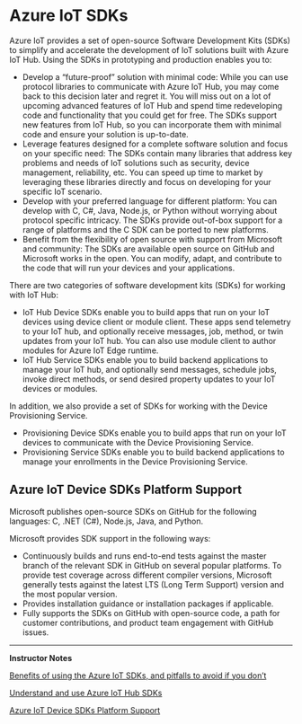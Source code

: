 # Azure IoT SDKs

Azure IoT provides a set of open-source Software Development Kits (SDKs) to simplify and accelerate the development of IoT solutions built with Azure IoT Hub. Using the SDKs in prototyping and production enables you to:

* Develop a “future-proof” solution with minimal code: While you can use protocol libraries to communicate with Azure IoT Hub, you may come back to this decision later and regret it. You will miss out on a lot of upcoming advanced features of IoT Hub and spend time redeveloping code and functionality that you could get for free. The SDKs support new features from IoT Hub, so you can incorporate them with minimal code and ensure your solution is up-to-date.
* Leverage features designed for a complete software solution and focus on your specific need: The SDKs contain many libraries that address key problems and needs of IoT solutions such as security, device management, reliability, etc. You can speed up time to market by leveraging these libraries directly and focus on developing for your specific IoT scenario.
* Develop with your preferred language for different platform: You can develop with C, C#, Java, Node.js, or Python without worrying about protocol specific intricacy. The SDKs provide out-of-box support for a range of platforms and the C SDK can be ported to new platforms.
* Benefit from the flexibility of open source with support from Microsoft and community: The SDKs are available open source on GitHub and Microsoft works in the open. You can modify, adapt, and contribute to the code that will run your devices and your applications.

There are two categories of software development kits (SDKs) for working with IoT Hub:

* IoT Hub Device SDKs enable you to build apps that run on your IoT devices using device client or module client. These apps send telemetry to your IoT hub, and optionally receive messages, job, method, or twin updates from your IoT hub. You can also use module client to author modules for Azure IoT Edge runtime.
* IoT Hub Service SDKs enable you to build backend applications to manage your IoT hub, and optionally send messages, schedule jobs, invoke direct methods, or send desired property updates to your IoT devices or modules.

In addition, we also provide a set of SDKs for working with the Device Provisioning Service.

* Provisioning Device SDKs enable you to build apps that run on your IoT devices to communicate with the Device Provisioning Service.
* Provisioning Service SDKs enable you to build backend applications to manage your enrollments in the Device Provisioning Service.

## Azure IoT Device SDKs Platform Support

Microsoft publishes open-source SDKs on GitHub for the following languages: C, .NET (C#), Node.js, Java, and Python.

Microsoft provides SDK support in the following ways:

* Continuously builds and runs end-to-end tests against the master branch of the relevant SDK in GitHub on several popular platforms. To provide test coverage across different compiler versions, Microsoft generally tests against the latest LTS (Long Term Support) version and the most popular version.
* Provides installation guidance or installation packages if applicable.
* Fully supports the SDKs on GitHub with open-source code, a path for customer contributions, and product team engagement with GitHub issues.

---

**Instructor Notes**

[Benefits of using the Azure IoT SDKs, and pitfalls to avoid if you don’t](https://azure.microsoft.com/en-us/blog/benefits-of-using-the-azure-iot-sdks-in-your-azure-iot-solution/)

[Understand and use Azure IoT Hub SDKs](https://docs.microsoft.com/en-us/azure/iot-hub/iot-hub-devguide-sdks)

[Azure IoT Device SDKs Platform Support](https://docs.microsoft.com/en-us/azure/iot-hub/iot-hub-device-sdk-platform-support)
